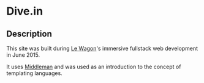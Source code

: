 # Dive.in

## Description

This site was built during [Le Wagon](www.lewagon.com)'s immersive fullstack web development in June 2015.

It uses [Middleman](https://middlemanapp.com/) and was used as an introduction to the concept of templating languages.
